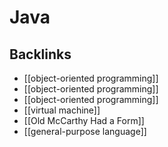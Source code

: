 # Java



## Backlinks

-   [[object-oriented programming]]
-   [[object-oriented programming]]
-   [[object-oriented programming]]
-   [[virtual machine]]
-   [[Old McCarthy Had a Form]]
-   [[general-purpose language]]
